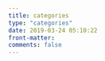 ```yaml
---
title: categories
type: "categories"
date: 2019-03-24 05:10:22
front-matter: 
comments: false
---
```

